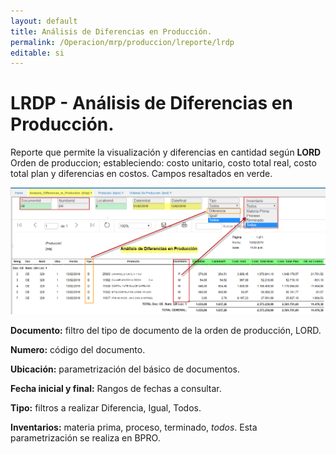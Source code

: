 ```yaml
---
layout: default
title: Análisis de Diferencias en Producción.
permalink: /Operacion/mrp/produccion/lreporte/lrdp
editable: si
---
```


# LRDP - Análisis de Diferencias en Producción.

Reporte que permite la visualización y diferencias en cantidad según **LORD** Orden de produccion; estableciendo: costo unitario, costo total real, costo total plan y diferencias en costos. Campos resaltados en verde.  

![](lrdp1.png)

**Documento:** filtro del tipo de documento de la orden de producción, LORD.  

**Numero:** código del documento.  

**Ubicación:** parametrización del básico de documentos.  

**Fecha inicial y final:** Rangos de fechas a consultar.  

**Tipo:** filtros a realizar Diferencia, Igual, Todos.  

**Inventarios:** materia prima, proceso, terminado, *todos*. Esta parametrización se realiza en BPRO.  





